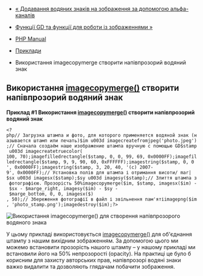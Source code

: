 - [« Додавання водяних знаків на зображення за допомогою
альфа-каналів](image.examples-watermark.md)
- [Функції GD та функції для роботи із зображеннями »](ref.image.md)

- [PHP Manual](index.md)
- [Приклади](image.examples.md)
- Використання imagecopymerge створити напівпрозорий водяний знак

## Використання [imagecopymerge()](function.imagecopymerge.md) створити напівпрозорий водяний знак

**Приклад #1 Використання
[imagecopymerge()](function.imagecopymerge.md) створити напівпрозорий
водяний знак**

` <?php// Загрузка штампа и фото, для которого применяется водяной знак (называется штамп или печать)$im u003d imagecreatefromjpeg('photo.jpeg');// Сначала создаём наше изображение штампа вручную с помощью GD$stamp u003d imagecreatetruecolor( 100, 70);imagefilledrectangle($stamp, 0, 0, 99, 69, 0x0000FF);imagefilledrectangle($stamp, 9, 9, 90, 60, 0xFFFFFF);imagestring($stamp, 0, 0 ', 0x0000FF);imagestring($stamp, 3, 20, 40, '(c) 2007-9', 0x0000FF);// Установка полів для штампа і отримання висоти/ mar| $sx u003d imagesx($stamp);$sy u003d imagesy($stamp);// Злиття штампа з фотографією. Прозорість 50%imagecopymerge($im, $stamp, imagesx($im) - $sx - $marge_right, imagesy($im) - $sy - $marge_bottom, 0, 0, imagesx($) , 50);// Збереження фотографії в файл і звільнення пам'ятіimagepng($im, 'photo_stamp.png');imagedestroy($im);?> `

![Використання imagecopymerge() для створення напівпрозорого водяного
знака](images/21009b70229598c6a80eef8b45bf282b-watermark-merged.png)

У цьому прикладі використовується
[imagecopymerge()](function.imagecopymerge.md) для об'єднання штампу
з нашим вихідним зображенням. За допомогою цього ми можемо встановити
прозорість нашого штампу – у нашому прикладі ми встановили його на 50%
непрозорості (opacity). На практиці це було б корисним для захисту
авторських прав, напівпрозорі водяні знаки важко видалити та дозволяють
глядачам побачити зображення.
